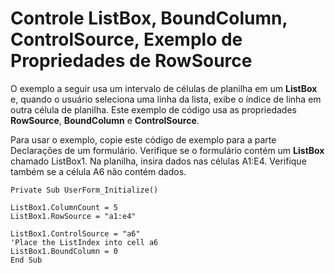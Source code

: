 
# Controle ListBox, BoundColumn, ControlSource, Exemplo de Propriedades de RowSource

O exemplo a seguir usa um intervalo de células de planilha em um  **ListBox** e, quando o usuário seleciona uma linha da lista, exibe o índice de linha em outra célula de planilha. Este exemplo de código usa as propriedades **RowSource**, **BoundColumn** e **ControlSource**.

Para usar o exemplo, copie este código de exemplo para a parte Declarações de um formulário. Verifique se o formulário contém um  **ListBox** chamado ListBox1. Na planilha, insira dados nas células A1:E4. Verifique também se a célula A6 não contém dados.



```
Private Sub UserForm_Initialize() 
 
ListBox1.ColumnCount = 5 
ListBox1.RowSource = "a1:e4" 
 
ListBox1.ControlSource = "a6" 
'Place the ListIndex into cell a6 
ListBox1.BoundColumn = 0 
End Sub
```


